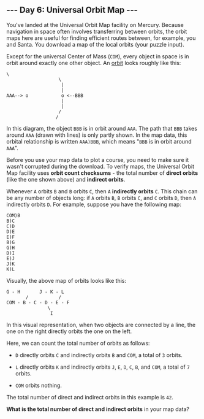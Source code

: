 ## --- Day 6: Universal Orbit Map ---
You've landed at the Universal Orbit Map facility on Mercury. Because navigation in space often involves transferring between orbits, the orbit maps here are useful for finding efficient routes between, for example, you and Santa. You download a map of the local orbits (your puzzle input).
 
Except for the universal Center of Mass (`COM`), every object in space is in orbit around exactly one other object<!--- What do you mean, Kerbal Space Program doesn't have accurate orbital physics? -->. An [orbit](https://en.wikipedia.org/wiki/Orbit) looks roughly like this:
 

```
\
                   \
                    |
                    |
AAA--> o            o <--BBB
                    |
                    |
                   /
                  /
```

 
In this diagram, the object `BBB` is in orbit around `AAA`. The path that `BBB` takes around `AAA` (drawn with lines) is only partly shown. In the map data, this orbital relationship is written `AAA)BBB`, which means "`BBB` is in orbit around `AAA`".
 
Before you use your map data to plot a course, you need to make sure it wasn't corrupted during the download. To verify maps, the Universal Orbit Map facility uses **orbit count checksums** - the total number of **direct orbits** (like the one shown above) and **indirect orbits**.
 
Whenever `A` orbits `B` and `B` orbits `C`, then `A` **indirectly orbits** `C`. This chain can be any number of objects long: if `A` orbits `B`, `B` orbits `C`, and `C` orbits `D`, then `A` indirectly orbits `D`. 
For example, suppose you have the following map:
 

```
COM)B
B)C
C)D
D)E
E)F
B)G
G)H
D)I
E)J
J)K
K)L
```

 
Visually, the above map of orbits looks like this:
 

```
G - H       J - K - L
       /           /
COM - B - C - D - E - F
               \
                I
```

 
In this visual representation, when two objects are connected by a line, the one on the right directly orbits the one on the left.
 
Here, we can count the total number of orbits as follows:
 
 
- `D` directly orbits `C` and indirectly orbits `B` and `COM`, a total of `3` orbits.
 
- `L` directly orbits `K` and indirectly orbits `J`, `E`, `D`, `C`, `B`, and `COM`, a total of `7` orbits.
 
- `COM` orbits nothing.
 
 
The total number of direct and indirect orbits in this example is `42`.
 
**What is the total number of direct and indirect orbits** in your map data?
 